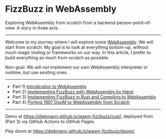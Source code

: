 # FizzBuzz in WebAssembly

Exploring WebAssembly from scratch from a backend-person-point-of-view. A story in three acts.

---

Welcome to my journey where I will explore some [WebAssembly](https://webassembly.org/).
We will start from scratch.
My goal is to look at everything bottom-up, without much magic tooling or frameworks on our way.
In this article, I prefer to build everything as much from scratch as possible.

Non-goal: We will *not* implement our own WebAssembly interpreter or runtime, but use existing ones.

---

* Part 1) [Introdcution to WebAssembly](intro_examples/)
* Part 2) [Implementing FizzBuzz with WebAssembly by Hand](wat/)
* Part 3) [Implementing FizzBuzz in Rust and Compiling to WebAssembly](rust/)
* Part 4) [Porting 1997 DooM to WebAssembly from Scratch](doom/)

---

Demo at <https://diekmann.github.io/wasm-fizzbuzz/rust/>, deployed from (Part 3) via GitHub Actions to GitHub Pages.

Play doom at <https://diekmann.github.io/wasm-fizzbuzz/doom/>.


